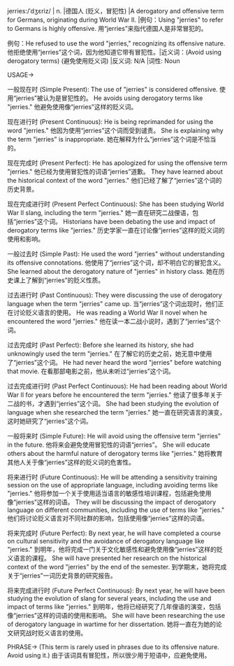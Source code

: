 jerries:/ˈdʒɛriz/ | n. |德国人 (贬义，冒犯性) |A derogatory and offensive term for Germans, originating during World War II. |例句：Using "jerries" to refer to Germans is highly offensive.  用“jerries”来指代德国人是非常冒犯的。

例句：He refused to use the word "jerries," recognizing its offensive nature. 他拒绝使用“jerries”这个词，因为他知道它带有冒犯性。|近义词：(Avoid using derogatory terms)  (避免使用贬义词) |反义词: N/A |词性: Noun


USAGE->

一般现在时 (Simple Present):
The use of "jerries" is considered offensive. 使用“jerries”被认为是冒犯性的。
He avoids using derogatory terms like "jerries." 他避免使用像“jerries”这样的贬义词。

现在进行时 (Present Continuous):
He is being reprimanded for using the word "jerries." 他因为使用“jerries”这个词而受到谴责。
She is explaining why the term "jerries" is inappropriate. 她在解释为什么“jerries”这个词是不恰当的。

现在完成时 (Present Perfect):
He has apologized for using the offensive term "jerries." 他已经为使用冒犯性的词语“jerries”道歉。
They have learned about the historical context of the word "jerries." 他们已经了解了“jerries”这个词的历史背景。

现在完成进行时 (Present Perfect Continuous):
She has been studying World War II slang, including the term "jerries." 她一直在研究二战俚语，包括“jerries”这个词。
Historians have been debating the use and impact of derogatory terms like "jerries." 历史学家一直在讨论像“jerries”这样的贬义词的使用和影响。

一般过去时 (Simple Past):
He used the word "jerries" without understanding its offensive connotations. 他使用了“jerries”这个词，却不明白它的冒犯含义。
She learned about the derogatory nature of "jerries" in history class. 她在历史课上了解到“jerries”的贬义性质。

过去进行时 (Past Continuous):
They were discussing the use of derogatory language when the term "jerries" came up.  当“jerries”这个词出现时，他们正在讨论贬义语言的使用。
He was reading a World War II novel when he encountered the word "jerries." 他在读一本二战小说时，遇到了“jerries”这个词。

过去完成时 (Past Perfect):
Before she learned its history, she had unknowingly used the term "jerries." 在了解它的历史之前，她无意中使用了“jerries”这个词。
He had never heard the word "jerries" before watching that movie. 在看那部电影之前，他从未听过“jerries”这个词。

过去完成进行时 (Past Perfect Continuous):
He had been reading about World War II for years before he encountered the term "jerries." 他读了很多年关于二战的书，才遇到“jerries”这个词。
She had been studying the evolution of language when she researched the term "jerries." 她一直在研究语言的演变，这时她研究了“jerries”这个词。

一般将来时 (Simple Future):
He will avoid using the offensive term "jerries" in the future. 他将来会避免使用冒犯性的词语“jerries”。
She will educate others about the harmful nature of derogatory terms like "jerries." 她将教育其他人关于像“jerries”这样的贬义词的危害性。

将来进行时 (Future Continuous):
He will be attending a sensitivity training session on the use of appropriate language, including avoiding terms like "jerries." 他将参加一个关于使用适当语言的敏感性培训课程，包括避免使用像“jerries”这样的词语。
They will be discussing the impact of derogatory language on different communities, including the use of terms like "jerries." 他们将讨论贬义语言对不同社群的影响，包括使用像“jerries”这样的词语。

将来完成时 (Future Perfect):
By next year, he will have completed a course on cultural sensitivity and the avoidance of derogatory language like "jerries." 到明年，他将完成一门关于文化敏感性和避免使用像“jerries”这样的贬义语言的课程。
She will have presented her research on the historical context of the word "jerries" by the end of the semester. 到学期末，她将完成关于“jerries”一词历史背景的研究报告。

将来完成进行时 (Future Perfect Continuous):
By next year, he will have been studying the evolution of slang for several years, including the use and impact of terms like "jerries." 到明年，他将已经研究了几年俚语的演变，包括像“jerries”这样的词语的使用和影响。
She will have been researching the use of derogatory language in wartime for her dissertation. 她将一直在为她的论文研究战时贬义语言的使用。

PHRASE-> (This term is rarely used in phrases due to its offensive nature.  Avoid using it.)  由于该词具有冒犯性，所以很少用于短语中，应避免使用。
